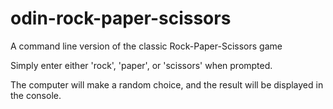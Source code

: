 # odin-rock-paper-scissors

A command line version of the classic Rock-Paper-Scissors game

Simply enter either 'rock', 'paper', or 'scissors' when prompted.

The computer will make a random choice, and the result will be displayed in the console.
